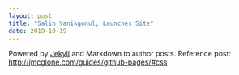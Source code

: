 ```yaml
---
layout: post
title: "Salih Yanikgonul, Launches Site"
date: 2019-10-19
---
```


Powered by [Jekyll](http://jekyllrb.com) and Markdown to author posts. 
Reference post: http://jmcglone.com/guides/github-pages/#css
